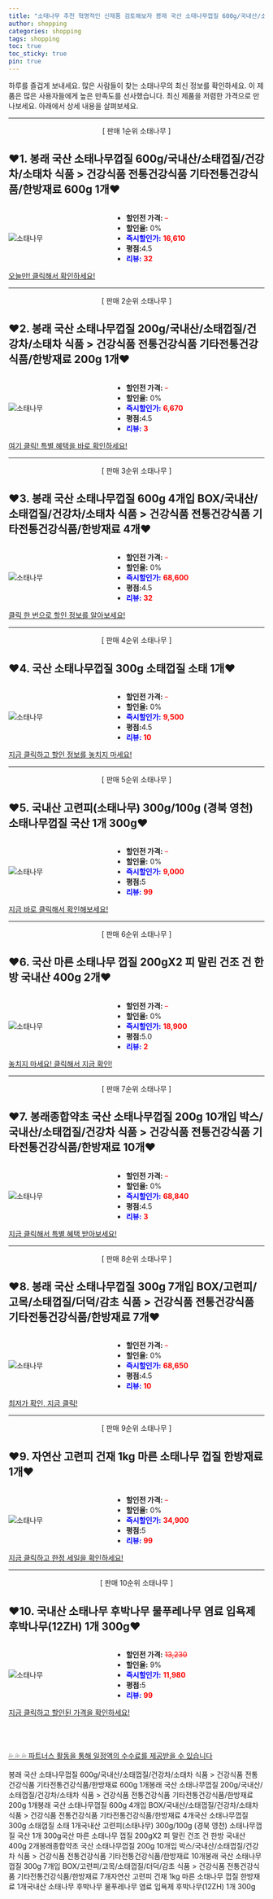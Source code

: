 ```yaml
---
title: "소태나무 추천 혁명적인 신제품 검토해보자 봉래 국산 소태나무껍질 600g/국내산/소태껍질/건강차/소태차 식품"
author: shopping
categories: shopping
tags: shopping
toc: true
toc_sticky: true
pin: true
---
```

하루를 즐겁게 보내세요. 많은 사람들이 찾는 소태나무의 최신 정보를 확인하세요. 이 제품은 많은 사용자들에게 높은 만족도를 선사했습니다. 최신 제품을 저렴한 가격으로 만나보세요. 아래에서 상세 내용을 살펴보세요.

---
<p class="toplist" style="margin: 0 auto; display: block; width: fit-content;">[ 판매 1순위 소태나무 ]</p>

<h2><strong>❤️1. 봉래 국산 소태나무껍질 600g/국내산/소태껍질/건강차/소태차 식품 > 건강식품 전통건강식품 기타전통건강식품/한방재료 600g 1개❤️</strong></h2>

<div style="display: flex; align-items: center;">
    <div style="flex: 0.4;">
        <img src="https://thumbnail8.coupangcdn.com/thumbnails/remote/230x230ex/image/vendor_inventory/6d8b/99719faf1042e92ee66cd63cc8312dacda3c0dde8086676feaf09cb09c83.jpg" alt="소태나무" style="max-width: 100%;">
    </div>
    <div style="flex: 0.6; margin-left: 10px;">
        <ul>
            <li><strong>할인전 가격:</strong> <del style="color: red;">-</del></li>
            <li><strong>할인율:</strong> 0%</li>
            <li><span style='color:blue'><strong>즉시할인가:</strong></span> <span style='color:red'><strong>16,610</strong></span></li>
            <li><strong>평점:</strong>4.5</li>
            <li><span style='color:blue'><strong>리뷰:</strong></span> <span style='color:red'><strong>32</strong></span></li>
        </ul>
    </div>
</div>
<div class="center">
    <a href="https://selin100587.github.io?lptag=AF9450613&subid=githubio&pageKey=7790752365&traceid=V0-153&itemId=11211607560&vendorItemId=78489138835" class="myButton">
        오늘만! 클릭해서 확인하세요!
    </a>
</div>


---
<p class="toplist" style="margin: 0 auto; display: block; width: fit-content;">[ 판매 2순위 소태나무 ]</p>

<h2><strong>❤️2. 봉래 국산 소태나무껍질 200g/국내산/소태껍질/건강차/소태차 식품 > 건강식품 전통건강식품 기타전통건강식품/한방재료 200g 1개❤️</strong></h2>

<div style="display: flex; align-items: center;">
    <div style="flex: 0.4;">
        <img src="https://thumbnail6.coupangcdn.com/thumbnails/remote/230x230ex/image/vendor_inventory/133b/6d29bc5620596b29e28edfb987cab3a939f31deb893e290a81af9aff55b7.jpg" alt="소태나무" style="max-width: 100%;">
    </div>
    <div style="flex: 0.6; margin-left: 10px;">
        <ul>
            <li><strong>할인전 가격:</strong> <del style="color: red;">-</del></li>
            <li><strong>할인율:</strong> 0%</li>
            <li><span style='color:blue'><strong>즉시할인가:</strong></span> <span style='color:red'><strong>6,670</strong></span></li>
            <li><strong>평점:</strong>4.5</li>
            <li><span style='color:blue'><strong>리뷰:</strong></span> <span style='color:red'><strong>3</strong></span></li>
        </ul>
    </div>
</div>
<div class="center">
    <a href="https://selin100587.github.io?lptag=AF9450613&subid=githubio&pageKey=8203637485&traceid=V0-153&itemId=11211605637&vendorItemId=78489137063" class="myButton">
        여기 클릭! 특별 혜택을 바로 확인하세요!
    </a>
</div>


---
<p class="toplist" style="margin: 0 auto; display: block; width: fit-content;">[ 판매 3순위 소태나무 ]</p>

<h2><strong>❤️3. 봉래 국산 소태나무껍질 600g 4개입 BOX/국내산/소태껍질/건강차/소태차 식품 > 건강식품 전통건강식품 기타전통건강식품/한방재료 4개❤️</strong></h2>

<div style="display: flex; align-items: center;">
    <div style="flex: 0.4;">
        <img src="https://thumbnail8.coupangcdn.com/thumbnails/remote/230x230ex/image/vendor_inventory/6d8b/99719faf1042e92ee66cd63cc8312dacda3c0dde8086676feaf09cb09c83.jpg" alt="소태나무" style="max-width: 100%;">
    </div>
    <div style="flex: 0.6; margin-left: 10px;">
        <ul>
            <li><strong>할인전 가격:</strong> <del style="color: red;">-</del></li>
            <li><strong>할인율:</strong> 0%</li>
            <li><span style='color:blue'><strong>즉시할인가:</strong></span> <span style='color:red'><strong>68,600</strong></span></li>
            <li><strong>평점:</strong>4.5</li>
            <li><span style='color:blue'><strong>리뷰:</strong></span> <span style='color:red'><strong>32</strong></span></li>
        </ul>
    </div>
</div>
<div class="center">
    <a href="https://selin100587.github.io?lptag=AF9450613&subid=githubio&pageKey=7790752365&traceid=V0-153&itemId=9964339037&vendorItemId=82459439283" class="myButton">
        클릭 한 번으로 할인 정보를 알아보세요!
    </a>
</div>


---
<p class="toplist" style="margin: 0 auto; display: block; width: fit-content;">[ 판매 4순위 소태나무 ]</p>

<h2><strong>❤️4. 국산 소태나무껍질 300g 소태껍질 소태 1개❤️</strong></h2>

<div style="display: flex; align-items: center;">
    <div style="flex: 0.4;">
        <img src="https://thumbnail6.coupangcdn.com/thumbnails/remote/230x230ex/image/vendor_inventory/f0b8/a9adbc09e049795795bfec2fa2f1a6bfa5d49e0349be348d8a1517737e6e.jpg" alt="소태나무" style="max-width: 100%;">
    </div>
    <div style="flex: 0.6; margin-left: 10px;">
        <ul>
            <li><strong>할인전 가격:</strong> <del style="color: red;">-</del></li>
            <li><strong>할인율:</strong> 0%</li>
            <li><span style='color:blue'><strong>즉시할인가:</strong></span> <span style='color:red'><strong>9,500</strong></span></li>
            <li><strong>평점:</strong>4.5</li>
            <li><span style='color:blue'><strong>리뷰:</strong></span> <span style='color:red'><strong>10</strong></span></li>
        </ul>
    </div>
</div>
<div class="center">
    <a href="https://selin100587.github.io?lptag=AF9450613&subid=githubio&pageKey=2291621531&traceid=V0-153&itemId=3942209435&vendorItemId=71926651929" class="myButton">
        지금 클릭하고 할인 정보를 놓치지 마세요!
    </a>
</div>


---
<p class="toplist" style="margin: 0 auto; display: block; width: fit-content;">[ 판매 5순위 소태나무 ]</p>

<h2><strong>❤️5. 국내산 고련피(소태나무) 300g/100g (경북 영천) 소태나무껍질 국산 1개 300g❤️</strong></h2>

<div style="display: flex; align-items: center;">
    <div style="flex: 0.4;">
        <img src="https://thumbnail10.coupangcdn.com/thumbnails/remote/230x230ex/image/vendor_inventory/19bf/16a7ddb573111c023f6f8ccd2e1f08940861b907f80c95d8f457b6b252ab.jpg" alt="소태나무" style="max-width: 100%;">
    </div>
    <div style="flex: 0.6; margin-left: 10px;">
        <ul>
            <li><strong>할인전 가격:</strong> <del style="color: red;">-</del></li>
            <li><strong>할인율:</strong> 0%</li>
            <li><span style='color:blue'><strong>즉시할인가:</strong></span> <span style='color:red'><strong>9,000</strong></span></li>
            <li><strong>평점:</strong>5</li>
            <li><span style='color:blue'><strong>리뷰:</strong></span> <span style='color:red'><strong>99</strong></span></li>
        </ul>
    </div>
</div>
<div class="center">
    <a href="https://selin100587.github.io?lptag=AF9450613&subid=githubio&pageKey=8057267141&traceid=V0-153&itemId=22619494874&vendorItemId=89661054184" class="myButton">
        지금 바로 클릭해서 확인해보세요!
    </a>
</div>


---
<p class="toplist" style="margin: 0 auto; display: block; width: fit-content;">[ 판매 6순위 소태나무 ]</p>

<h2><strong>❤️6. 국산 마른 소태나무 껍질 200gX2 피 말린 건조 건 한방 국내산 400g 2개❤️</strong></h2>

<div style="display: flex; align-items: center;">
    <div style="flex: 0.4;">
        <img src="https://thumbnail6.coupangcdn.com/thumbnails/remote/230x230ex/image/vendor_inventory/133b/6d29bc5620596b29e28edfb987cab3a939f31deb893e290a81af9aff55b7.jpg" alt="소태나무" style="max-width: 100%;">
    </div>
    <div style="flex: 0.6; margin-left: 10px;">
        <ul>
            <li><strong>할인전 가격:</strong> <del style="color: red;">-</del></li>
            <li><strong>할인율:</strong> 0%</li>
            <li><span style='color:blue'><strong>즉시할인가:</strong></span> <span style='color:red'><strong>18,900</strong></span></li>
            <li><strong>평점:</strong>5.0</li>
            <li><span style='color:blue'><strong>리뷰:</strong></span> <span style='color:red'><strong>2</strong></span></li>
        </ul>
    </div>
</div>
<div class="center">
    <a href="https://selin100587.github.io?lptag=AF9450613&subid=githubio&pageKey=7826361575&traceid=V0-153&itemId=20029389223&vendorItemId=87125950212" class="myButton">
        놓치지 마세요! 클릭해서 지금 확인!
    </a>
</div>


---
<p class="toplist" style="margin: 0 auto; display: block; width: fit-content;">[ 판매 7순위 소태나무 ]</p>

<h2><strong>❤️7. 봉래종합약초 국산 소태나무껍질 200g 10개입 박스/국내산/소태껍질/건강차 식품 > 건강식품 전통건강식품 기타전통건강식품/한방재료 10개❤️</strong></h2>

<div style="display: flex; align-items: center;">
    <div style="flex: 0.4;">
        <img src="https://thumbnail6.coupangcdn.com/thumbnails/remote/230x230ex/image/vendor_inventory/133b/6d29bc5620596b29e28edfb987cab3a939f31deb893e290a81af9aff55b7.jpg" alt="소태나무" style="max-width: 100%;">
    </div>
    <div style="flex: 0.6; margin-left: 10px;">
        <ul>
            <li><strong>할인전 가격:</strong> <del style="color: red;">-</del></li>
            <li><strong>할인율:</strong> 0%</li>
            <li><span style='color:blue'><strong>즉시할인가:</strong></span> <span style='color:red'><strong>68,840</strong></span></li>
            <li><strong>평점:</strong>4.5</li>
            <li><span style='color:blue'><strong>리뷰:</strong></span> <span style='color:red'><strong>3</strong></span></li>
        </ul>
    </div>
</div>
<div class="center">
    <a href="https://selin100587.github.io?lptag=AF9450613&subid=githubio&pageKey=8203637485&traceid=V0-153&itemId=9964338763&vendorItemId=82459439303" class="myButton">
        지금 클릭해서 특별 혜택 받아보세요!
    </a>
</div>


---
<p class="toplist" style="margin: 0 auto; display: block; width: fit-content;">[ 판매 8순위 소태나무 ]</p>

<h2><strong>❤️8. 봉래 국산 소태나무껍질 300g 7개입 BOX/고련피/고목/소태껍질/더덕/감초 식품 > 건강식품 전통건강식품 기타전통건강식품/한방재료 7개❤️</strong></h2>

<div style="display: flex; align-items: center;">
    <div style="flex: 0.4;">
        <img src="https://thumbnail6.coupangcdn.com/thumbnails/remote/230x230ex/image/vendor_inventory/f0b8/a9adbc09e049795795bfec2fa2f1a6bfa5d49e0349be348d8a1517737e6e.jpg" alt="소태나무" style="max-width: 100%;">
    </div>
    <div style="flex: 0.6; margin-left: 10px;">
        <ul>
            <li><strong>할인전 가격:</strong> <del style="color: red;">-</del></li>
            <li><strong>할인율:</strong> 0%</li>
            <li><span style='color:blue'><strong>즉시할인가:</strong></span> <span style='color:red'><strong>68,650</strong></span></li>
            <li><strong>평점:</strong>4.5</li>
            <li><span style='color:blue'><strong>리뷰:</strong></span> <span style='color:red'><strong>10</strong></span></li>
        </ul>
    </div>
</div>
<div class="center">
    <a href="https://selin100587.github.io?lptag=AF9450613&subid=githubio&pageKey=2291621531&traceid=V0-153&itemId=9964339106&vendorItemId=82459439293" class="myButton">
        최저가 확인, 지금 클릭!
    </a>
</div>


---
<p class="toplist" style="margin: 0 auto; display: block; width: fit-content;">[ 판매 9순위 소태나무 ]</p>

<h2><strong>❤️9. 자연산 고련피 건재 1kg 마른 소태나무 껍질 한방재료 1개❤️</strong></h2>

<div style="display: flex; align-items: center;">
    <div style="flex: 0.4;">
        <img src="https://thumbnail7.coupangcdn.com/thumbnails/remote/230x230ex/image/vendor_inventory/3b6e/a33efd684dd54f76ad907943e8023092f51b6eb4831acd4ea3f8441a3e1b.jpg" alt="소태나무" style="max-width: 100%;">
    </div>
    <div style="flex: 0.6; margin-left: 10px;">
        <ul>
            <li><strong>할인전 가격:</strong> <del style="color: red;">-</del></li>
            <li><strong>할인율:</strong> 0%</li>
            <li><span style='color:blue'><strong>즉시할인가:</strong></span> <span style='color:red'><strong>34,900</strong></span></li>
            <li><strong>평점:</strong>5</li>
            <li><span style='color:blue'><strong>리뷰:</strong></span> <span style='color:red'><strong>99</strong></span></li>
        </ul>
    </div>
</div>
<div class="center">
    <a href="https://selin100587.github.io?lptag=AF9450613&subid=githubio&pageKey=8206552712&traceid=V0-153&itemId=23542012553&vendorItemId=90568233873" class="myButton">
        지금 클릭하고 한정 세일을 확인하세요!
    </a>
</div>


---
<p class="toplist" style="margin: 0 auto; display: block; width: fit-content;">[ 판매 10순위 소태나무 ]</p>

<h2><strong>❤️10. 국내산 소태나무 후박나무 물푸레나무 염료 입욕제 후박나무(12ZH) 1개 300g❤️</strong></h2>

<div style="display: flex; align-items: center;">
    <div style="flex: 0.4;">
        <img src="https://thumbnail8.coupangcdn.com/thumbnails/remote/230x230ex/image/vendor_inventory/b72b/8c8a09f06505028bacb9a558b631c44b583a9b70611faa1bbdcffa0d242c.jpg" alt="소태나무" style="max-width: 100%;">
    </div>
    <div style="flex: 0.6; margin-left: 10px;">
        <ul>
            <li><strong>할인전 가격:</strong> <del style="color: red;">13,230</del></li>
            <li><strong>할인율:</strong> 9%</li>
            <li><span style='color:blue'><strong>즉시할인가:</strong></span> <span style='color:red'><strong>11,980</strong></span></li>
            <li><strong>평점:</strong>5</li>
            <li><span style='color:blue'><strong>리뷰:</strong></span> <span style='color:red'><strong>99</strong></span></li>
        </ul>
    </div>
</div>
<div class="center">
    <a href="https://selin100587.github.io?lptag=AF9450613&subid=githubio&pageKey=7211754300&traceid=V0-153&itemId=18252848016&vendorItemId=88618278481" class="myButton">
        지금 클릭하고 할인된 가격을 확인하세요!
    </a>
</div>

<br><br><br>[💦 💦 💦 파트너스 활동을 통해 일정액의 수수료를 제공받을 수 있습니다](https://link.coupang.com/a/bcpT2c)<br><br>봉래 국산 소태나무껍질 600g/국내산/소태껍질/건강차/소태차 식품 > 건강식품 전통건강식품 기타전통건강식품/한방재료 600g 1개봉래 국산 소태나무껍질 200g/국내산/소태껍질/건강차/소태차 식품 > 건강식품 전통건강식품 기타전통건강식품/한방재료 200g 1개봉래 국산 소태나무껍질 600g 4개입 BOX/국내산/소태껍질/건강차/소태차 식품 > 건강식품 전통건강식품 기타전통건강식품/한방재료 4개국산 소태나무껍질 300g 소태껍질 소태 1개국내산 고련피(소태나무) 300g/100g (경북 영천) 소태나무껍질 국산 1개 300g국산 마른 소태나무 껍질 200gX2 피 말린 건조 건 한방 국내산 400g 2개봉래종합약초 국산 소태나무껍질 200g 10개입 박스/국내산/소태껍질/건강차 식품 > 건강식품 전통건강식품 기타전통건강식품/한방재료 10개봉래 국산 소태나무껍질 300g 7개입 BOX/고련피/고목/소태껍질/더덕/감초 식품 > 건강식품 전통건강식품 기타전통건강식품/한방재료 7개자연산 고련피 건재 1kg 마른 소태나무 껍질 한방재료 1개국내산 소태나무 후박나무 물푸레나무 염료 입욕제 후박나무(12ZH) 1개 300g